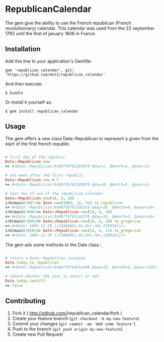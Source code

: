 # RepublicanCalendar

The gem give the ability to use the French republican (French revolutionnary) calendar.
This calendar was used from the 22 september 1792 until the first of january 1806 in France.


## Installation

Add this line to your application's Gemfile:

    gem 'republican_calendar', git: 'https://github.com/4nt1/republican_calendar'

And then execute:

    $ bundle

Or install it yourself as:

    $ gem install republican_calendar

## Usage

The gem offers a new class Date::Republican to represent a given from the start of the first french republic.

```ruby

# first day of the republic
Date::Republican.new
=> #<Date::Republican:0x007fb765185870 @day=1, @month=1, @year=1>

# one week after the first republic
Date::Republican.new + 7
=> #<Date::Republican:0x007fb765185870 @day=8, @month=1, @year=1>

# last day of use of the republican calendar
Date::Republican.new(14, 4, 10)
irb(main):007:0> Date.new(1805, 12, 31).to_republican
=> #<Date::Republican:0x007fb76519e3c0 @day=10, @month=4, @year=14>
irb(main):008:0> Date::Republican.new(14, 4, 10)
=> #<Date::Republican:0x007fb7651a53f0 @day=10, @month=4, @year=14>
irb(main):009:0> Date::Republican.new(14, 4, 10).to_gregorian
=> #<Date: 1805-12-28 ((2380684j,0s,0n),+0s,2299161j)>
irb(main):010:0> Date::Republican.new(14, 4, 11).to_gregorian
=> #<Date: 1805-12-29 ((2380685j,0s,0n),+0s,2299161j)>
```



The gem ads some methods to the Date class :

```ruby

# return a Date::Republican instance
Date.today.to_republican
=> #<Date::Republican:0x007fb7645ace90 @day=15, @month=2, @year=223>

# return whether the year is sextil or not
Date.today.sextil?
=> false

```

## Contributing

1. Fork it ( http://github.com/<my-github-username>/republican_calendar/fork )
2. Create your feature branch (`git checkout -b my-new-feature`)
3. Commit your changes (`git commit -am 'Add some feature'`)
4. Push to the branch (`git push origin my-new-feature`)
5. Create new Pull Request



